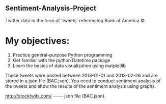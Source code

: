 ## Sentiment-Analysis-Project
Twitter data in the form of 'tweets' referencing Bank of America ©
# My objectives:
1.	Practice general-purpose Python programming
2.	Get familiar with the python Datetime package
3.	Learn the basics of data visualization using matplotlib

These tweets were posted between 2013-01-01 and 2013-02-26 and are stored in a json file (BAC.json). You need to conduct sentiment analysis of the tweets and show the results of the sentiment analysis using graphs.

http://stocktwits.com/ ----- json file (BAC.json). 

